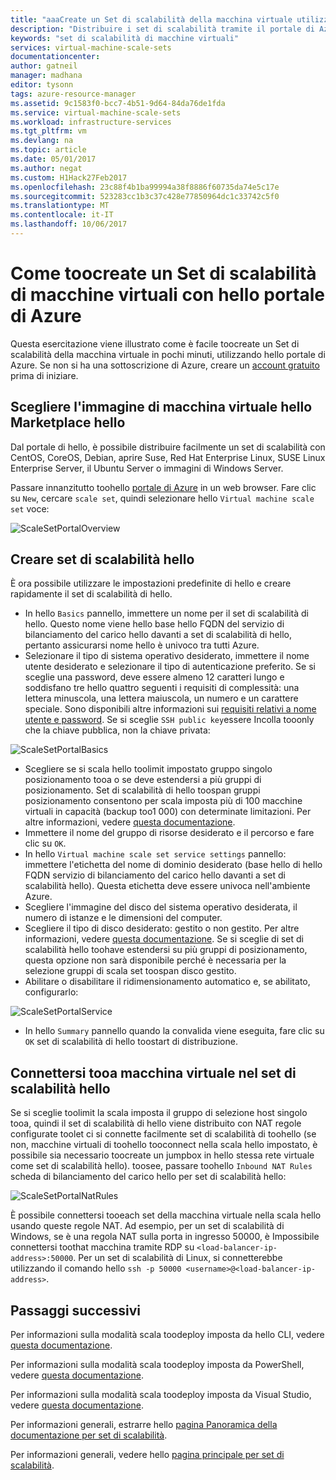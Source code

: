 ```yaml
---
title: "aaaCreate un Set di scalabilità della macchina virtuale utilizzando hello portale di Azure | Documenti Microsoft"
description: "Distribuire i set di scalabilità tramite il portale di Azure."
keywords: "set di scalabilità di macchine virtuali"
services: virtual-machine-scale-sets
documentationcenter: 
author: gatneil
manager: madhana
editor: tysonn
tags: azure-resource-manager
ms.assetid: 9c1583f0-bcc7-4b51-9d64-84da76de1fda
ms.service: virtual-machine-scale-sets
ms.workload: infrastructure-services
ms.tgt_pltfrm: vm
ms.devlang: na
ms.topic: article
ms.date: 05/01/2017
ms.author: negat
ms.custom: H1Hack27Feb2017
ms.openlocfilehash: 23c88f4b1ba99994a38f8886f60735da74e5c17e
ms.sourcegitcommit: 523283cc1b3c37c428e77850964dc1c33742c5f0
ms.translationtype: MT
ms.contentlocale: it-IT
ms.lasthandoff: 10/06/2017
---
```

# <a name="how-toocreate-a-virtual-machine-scale-set-with-hello-azure-portal"></a>Come toocreate un Set di scalabilità di macchine virtuali con hello portale di Azure
Questa esercitazione viene illustrato come è facile toocreate un Set di scalabilità della macchina virtuale in pochi minuti, utilizzando hello portale di Azure. Se non si ha una sottoscrizione di Azure, creare un [account gratuito](https://azure.microsoft.com/free/) prima di iniziare.

## <a name="choose-hello-vm-image-from-hello-marketplace"></a>Scegliere l'immagine di macchina virtuale hello Marketplace hello
Dal portale di hello, è possibile distribuire facilmente un set di scalabilità con CentOS, CoreOS, Debian, aprire Suse, Red Hat Enterprise Linux, SUSE Linux Enterprise Server, il Ubuntu Server o immagini di Windows Server.

Passare innanzitutto toohello [portale di Azure](https://portal.azure.com) in un web browser. Fare clic su `New`, cercare `scale set`, quindi selezionare hello `Virtual machine scale set` voce:

![ScaleSetPortalOverview](./media/virtual-machine-scale-sets-portal-create/ScaleSetPortalOverview.PNG)

## <a name="create-hello-scale-set"></a>Creare set di scalabilità hello
È ora possibile utilizzare le impostazioni predefinite di hello e creare rapidamente il set di scalabilità di hello.

* In hello `Basics` pannello, immettere un nome per il set di scalabilità di hello. Questo nome viene hello base hello FQDN del servizio di bilanciamento del carico hello davanti a set di scalabilità di hello, pertanto assicurarsi nome hello è univoco tra tutti Azure.
* Selezionare il tipo di sistema operativo desiderato, immettere il nome utente desiderato e selezionare il tipo di autenticazione preferito. Se si sceglie una password, deve essere almeno 12 caratteri lungo e soddisfano tre hello quattro seguenti i requisiti di complessità: una lettera minuscola, una lettera maiuscola, un numero e un carattere speciale. Sono disponibili altre informazioni sui [requisiti relativi a nome utente e password](../virtual-machines/windows/faq.md#what-are-the-username-requirements-when-creating-a-vm). Se si sceglie `SSH public key`essere Incolla tooonly che la chiave pubblica, non la chiave privata:

![ScaleSetPortalBasics](./media/virtual-machine-scale-sets-portal-create/ScaleSetPortalBasics.PNG)

* Scegliere se si scala hello toolimit impostato gruppo singolo posizionamento tooa o se deve estendersi a più gruppi di posizionamento. Set di scalabilità di hello toospan gruppi posizionamento consentono per scala imposta più di 100 macchine virtuali in capacità (backup too1 000) con determinate limitazioni. Per altre informazioni, vedere [questa documentazione](./virtual-machine-scale-sets-placement-groups.md).
* Immettere il nome del gruppo di risorse desiderato e il percorso e fare clic su `OK`.
* In hello `Virtual machine scale set service settings` pannello: immettere l'etichetta del nome di dominio desiderato (base hello di hello FQDN servizio di bilanciamento del carico hello davanti a set di scalabilità hello). Questa etichetta deve essere univoca nell'ambiente Azure.
* Scegliere l'immagine del disco del sistema operativo desiderata, il numero di istanze e le dimensioni del computer.
* Scegliere il tipo di disco desiderato: gestito o non gestito. Per altre informazioni, vedere [questa documentazione](./virtual-machine-scale-sets-managed-disks.md). Se si sceglie di set di scalabilità hello toohave estendersi su più gruppi di posizionamento, questa opzione non sarà disponibile perché è necessaria per la selezione gruppi di scala set toospan disco gestito.
* Abilitare o disabilitare il ridimensionamento automatico e, se abilitato, configurarlo:

![ScaleSetPortalService](./media/virtual-machine-scale-sets-portal-create/ScaleSetPortalService.PNG)

* In hello `Summary` pannello quando la convalida viene eseguita, fare clic su `OK` set di scalabilità di hello toostart di distribuzione.


## <a name="connect-tooa-vm-in-hello-scale-set"></a>Connettersi tooa macchina virtuale nel set di scalabilità hello
Se si sceglie toolimit la scala imposta il gruppo di selezione host singolo tooa, quindi il set di scalabilità di hello viene distribuito con NAT regole configurate toolet ci si connette facilmente set di scalabilità di toohello (se non, macchine virtuali di toohello tooconnect nella scala hello impostato, è possibile sia necessario toocreate un jumpbox in hello stessa rete virtuale come set di scalabilità hello). toosee, passare toohello `Inbound NAT Rules` scheda di bilanciamento del carico hello per set di scalabilità hello:

![ScaleSetPortalNatRules](./media/virtual-machine-scale-sets-portal-create/ScaleSetPortalNatRules.PNG)

È possibile connettersi tooeach set della macchina virtuale nella scala hello usando queste regole NAT. Ad esempio, per un set di scalabilità di Windows, se è una regola NAT sulla porta in ingresso 50000, è Impossibile connettersi toothat macchina tramite RDP su `<load-balancer-ip-address>:50000`. Per un set di scalabilità di Linux, si connetterebbe utilizzando il comando hello `ssh -p 50000 <username>@<load-balancer-ip-address>`.

## <a name="next-steps"></a>Passaggi successivi
Per informazioni sulla modalità scala toodeploy imposta da hello CLI, vedere [questa documentazione](virtual-machine-scale-sets-cli-quick-create.md).

Per informazioni sulla modalità scala toodeploy imposta da PowerShell, vedere [questa documentazione](virtual-machine-scale-sets-windows-create.md).

Per informazioni sulla modalità scala toodeploy imposta da Visual Studio, vedere [questa documentazione](virtual-machine-scale-sets-vs-create.md).

Per informazioni generali, estrarre hello [pagina Panoramica della documentazione per set di scalabilità](virtual-machine-scale-sets-overview.md).

Per informazioni generali, vedere hello [pagina principale per set di scalabilità](https://azure.microsoft.com/services/virtual-machine-scale-sets/).

